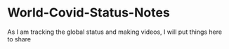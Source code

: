# World-Covid-Status-Notes
As I am tracking the global status and making videos, I will put things here to share

